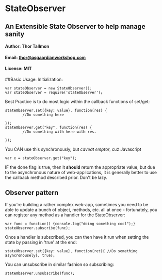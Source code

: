 # StateObserver

## An Extensible State Observer to help manage sanity
#### Author: Thor Tallmon
#### Email: thor@asgaardianworkshop.com
#### License: MIT

##Basic Usage:
Initialization:

    var stateObserver = new StateObserver();
    var stateObserver = require('stateObserver');

Best Practice is to do most logic within the callback functions of set/get:

    stateObserver.set({key: value}, function(res) {
            //Do something here
    
    });
    stateObserver.get("key", function(res) {
            //Do something with here with res.
    
    });
    
    
You CAN use this synchronously, but *caveat emptor*, cuz Javascript

    var x = stateObserver.get("key");
   
IF the done flag is true, then it **should** return the appropriate value, but due to the asynchronous nature of web-applications, it is generally better to use the callback method described prior.  Don't be lazy.


## Observer pattern
If you're building a rather complex web-app, sometimes you need to be able to update a bunch of object, methods, etc. all at once - fortunately, you can register any method as a handler for the StateObserver:

    var func = function() {console.log("doing something cool");}
    stateObserver.subscribe(func);
    
Once a handler is subscribed, you can then have it run when setting the state by passing in 'true' at the end:
    
    stateObserver.set({key: value}, function(ret){ //Do something asyncronousely}, true);
    
You can unsubscribe in similar fashion so subscribing:

    stateObserver.unsubscribe(func);
    
    
    